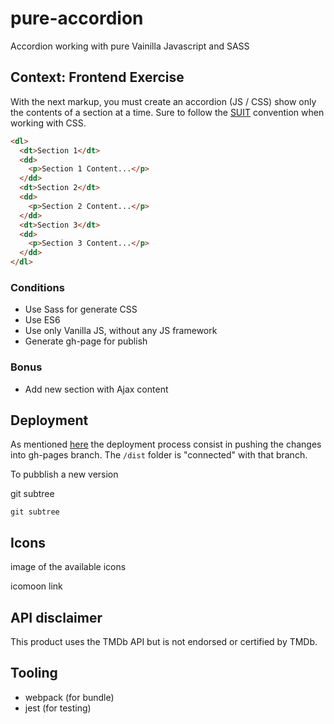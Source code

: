 # pure-accordion
Accordion working with pure Vainilla Javascript and SASS

## Context: Frontend Exercise

With the next markup, you must create an accordion (JS / CSS) show only the contents of a section at a time.
Sure to follow the [SUIT](https://suitcss.github.io/) convention when working with CSS.


```html
<dl>
  <dt>Section 1</dt>
  <dd>
    <p>Section 1 Content...</p>
  </dd>
  <dt>Section 2</dt>
  <dd>
    <p>Section 2 Content...</p>
  </dd>
  <dt>Section 3</dt>
  <dd>
    <p>Section 3 Content...</p>
  </dd>
</dl>
```

### Conditions
* Use Sass for generate CSS
* Use ES6
* Use only Vanilla JS, without any JS framework
* Generate gh-page for publish

### Bonus
* Add new section with Ajax content

## Deployment

As mentioned [here](https://medium.com/linagora-engineering/deploying-your-js-app-to-github-pages-the-easy-way-or-not-1ef8c48424b7) the deployment process consist in pushing the changes into gh-pages branch. The ``/dist`` folder is "connected" with that branch.

To pubblish a new version 

git subtree

```
git subtree
```

## Icons

image of the available icons

icomoon link

## API disclaimer

This product uses the TMDb API but is not endorsed or certified by TMDb.

## Tooling

- webpack (for bundle)
- jest (for testing)
